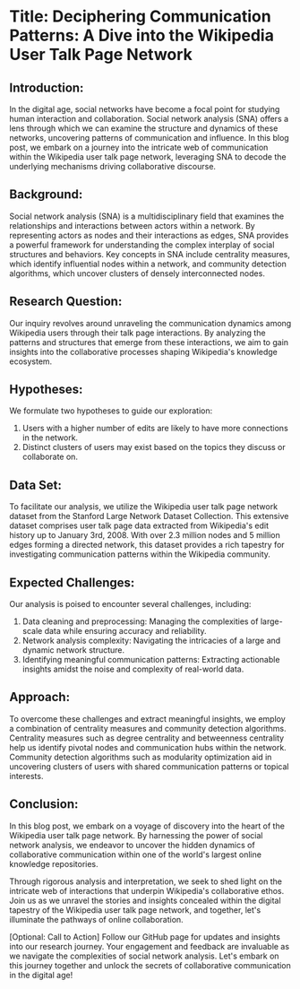 # Title: Deciphering Communication Patterns: A Dive into the Wikipedia User Talk Page Network

## Introduction:
In the digital age, social networks have become a focal point for studying human interaction and collaboration. Social network analysis (SNA) offers a lens through which we can examine the structure and dynamics of these networks, uncovering patterns of communication and influence. In this blog post, we embark on a journey into the intricate web of communication within the Wikipedia user talk page network, leveraging SNA to decode the underlying mechanisms driving collaborative discourse.

## Background:
Social network analysis (SNA) is a multidisciplinary field that examines the relationships and interactions between actors within a network. By representing actors as nodes and their interactions as edges, SNA provides a powerful framework for understanding the complex interplay of social structures and behaviors. Key concepts in SNA include centrality measures, which identify influential nodes within a network, and community detection algorithms, which uncover clusters of densely interconnected nodes.

## Research Question:
Our inquiry revolves around unraveling the communication dynamics among Wikipedia users through their talk page interactions. By analyzing the patterns and structures that emerge from these interactions, we aim to gain insights into the collaborative processes shaping Wikipedia's knowledge ecosystem.

## Hypotheses:
We formulate two hypotheses to guide our exploration:
1. Users with a higher number of edits are likely to have more connections in the network.
2. Distinct clusters of users may exist based on the topics they discuss or collaborate on.

## Data Set:
To facilitate our analysis, we utilize the Wikipedia user talk page network dataset from the Stanford Large Network Dataset Collection. This extensive dataset comprises user talk page data extracted from Wikipedia's edit history up to January 3rd, 2008. With over 2.3 million nodes and 5 million edges forming a directed network, this dataset provides a rich tapestry for investigating communication patterns within the Wikipedia community.

## Expected Challenges:
Our analysis is poised to encounter several challenges, including:
1. Data cleaning and preprocessing: Managing the complexities of large-scale data while ensuring accuracy and reliability.
2. Network analysis complexity: Navigating the intricacies of a large and dynamic network structure.
3. Identifying meaningful communication patterns: Extracting actionable insights amidst the noise and complexity of real-world data.

## Approach:
To overcome these challenges and extract meaningful insights, we employ a combination of centrality measures and community detection algorithms. Centrality measures such as degree centrality and betweenness centrality help us identify pivotal nodes and communication hubs within the network. Community detection algorithms such as modularity optimization aid in uncovering clusters of users with shared communication patterns or topical interests.

## Conclusion:
In this blog post, we embark on a voyage of discovery into the heart of the Wikipedia user talk page network. By harnessing the power of social network analysis, we endeavor to uncover the hidden dynamics of collaborative communication within one of the world's largest online knowledge repositories.

Through rigorous analysis and interpretation, we seek to shed light on the intricate web of interactions that underpin Wikipedia's collaborative ethos. Join us as we unravel the stories and insights concealed within the digital tapestry of the Wikipedia user talk page network, and together, let's illuminate the pathways of online collaboration.

[Optional: Call to Action]
Follow our GitHub page for updates and insights into our research journey. Your engagement and feedback are invaluable as we navigate the complexities of social network analysis. Let's embark on this journey together and unlock the secrets of collaborative communication in the digital age!
